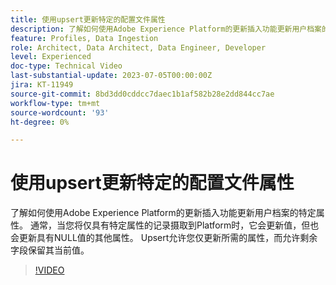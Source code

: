 ```yaml
---
title: 使用upsert更新特定的配置文件属性
description: 了解如何使用Adobe Experience Platform的更新插入功能更新用户档案的特定属性。
feature: Profiles, Data Ingestion
role: Architect, Data Architect, Data Engineer, Developer
level: Experienced
doc-type: Technical Video
last-substantial-update: 2023-07-05T00:00:00Z
jira: KT-11949
source-git-commit: 8bd3dd0cddcc7daec1b1af582b28e2dd844cc7ae
workflow-type: tm+mt
source-wordcount: '93'
ht-degree: 0%

---
```



# 使用upsert更新特定的配置文件属性

了解如何使用Adobe Experience Platform的更新插入功能更新用户档案的特定属性。 通常，当您将仅具有特定属性的记录摄取到Platform时，它会更新值，但也会更新具有NULL值的其他属性。 Upsert允许您仅更新所需的属性，而允许剩余字段保留其当前值。

>[!VIDEO](https://video.tv.adobe.com/v/3416133/?learn=on)
